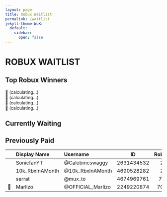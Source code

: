 ```yaml
---
layout: page
title: Robux Waitlist
permalink: /waitlist
jekyll-theme-WuK:
  default:
    sidebar:
      open: false
---
```


# ROBUX WAITLIST

## Top Robux Winners
🥇  (calculating...) \
🥈  (calculating...) \
🥉  (calculating...) \
🏅 (calculating...) 

## Currently Waiting

## Previously Paid
||Display Name|Username|ID|Robux|
|:---:|:---|:---|:---:|:---:|
||SonicfanYT|@Calebmcswaggy|2631434532|2|
||10k_RbxInAMonth|@10k_RbxInAMonth|4690528282|2|
||serrat|@mux_to|4674969761|72|
|👑|Marlizo|@OFFICIAL_Marlizo|2249220874|700|

